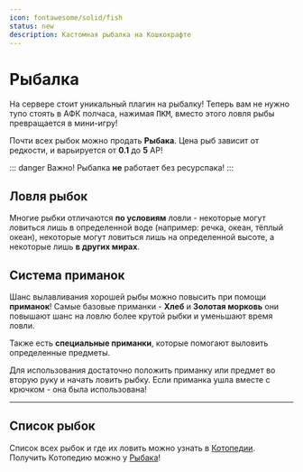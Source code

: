 ```yaml
---
icon: fontawesome/solid/fish
status: new
description: Кастомная рыбалка на Кошкокрафте
---
```


# Рыбалка

На сервере стоит уникальный плагин на рыбалку! Теперь вам не нужно тупо стоять в АФК полчаса, нажимая <span class="keys"><kbd>ПКМ</kbd></span>, вместо этого ловля рыбы превращается в мини-игру!

Почти всех рыбок можно продать **Рыбака**. Цена рыб зависит от редкости, и варьируется от **0.1** до **5** АР!  

::: danger Важно!
Рыбалка **не** работает без ресурспака!
:::

## Ловля рыбок

Многие рыбки отличаются **по условиям** ловли - некоторые могут ловиться лишь в определенной воде (например: речка, океан, тёплый океан), некоторые могут ловиться лишь на определенной высоте, а некоторые лишь **в других мирах**.

## Система приманок

Шанс вылавливания хорошей рыбы можно повысить при помощи **приманок**! Самые базовые приманки - **Хлеб** и **Золотая морковь** они повышают шанс на ловлю более крутой рыбки и уменьшают время ловли.

Также есть **специальные приманки**, которые помогают выловить определенные предметы.

Для использования достаточно положить приманку или предмет во вторую руку и начать ловить рыбку. Если приманка ушла вместе с крючком - она была использована!

***

## Список рыбок

Список всех рыбок и где их ловить можно узнать в [Котопедии](../../items/custom_items/cotopedia.md). Получить Котопедию можно у [Рыбака](npc.md)!

<!-- ## Все мини-игры

<Galleria :value="[
  { src: '/assets/gameplay/unique/fishing/click_game.gif', alt: 'Описание 1' },
  { src: '/assets/gameplay/unique/fishing/click_v1.gif', alt: 'Описание 2' },
  { src: '/assets/gameplay/unique/fishing/click_v2.gif', alt: 'Описание 3' },
  { src: '/assets/gameplay/unique/fishing/click_v3.gif', alt: 'Описание 3' },
  { src: '/assets/gameplay/unique/fishing/color.gif', alt: 'Описание 3' },
  { src: '/assets/gameplay/unique/fishing/dance.gif', alt: 'Описание 3' },
  { src: '/assets/gameplay/unique/fishing/hold.gif', alt: 'Описание 3' },
  { src: '/assets/gameplay/unique/fishing/race.gif', alt: 'Описание 3' },
  { src: '/assets/gameplay/unique/fishing/void_fishing.png', alt: 'Описание 3' }
]" :responsiveOptions="responsiveOptions" :numVisible="5" :circular="true"
    :showItemNavigators="true" :showThumbnails="false" :showItemNavigatorsOnHover="true" :showIndicators="true">
  <template #item="{ item }">
    <img :src="item.src" :alt="item.alt" class="galleria-image" />
  </template>
  <template #thumbnail="{ item }">
    <img :src="item.src" :alt="item.alt" class="galleria-thumbnail" />
  </template>
  <template #caption="slotProps">
    <p class="text-white">{{ slotProps.item.alt }}</p>
  </template>
</Galleria> -->